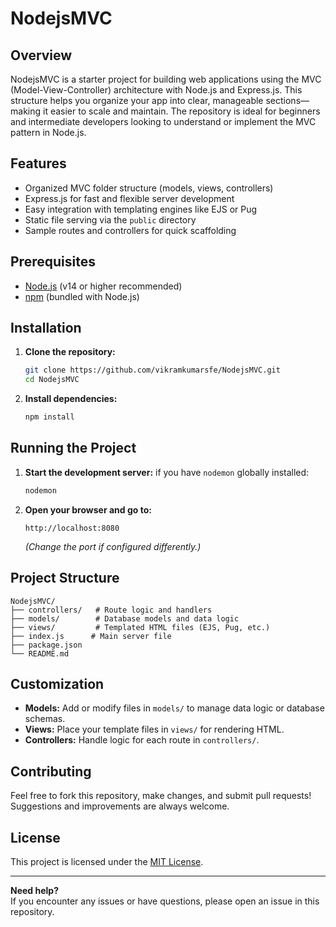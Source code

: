 # NodejsMVC

## Overview

NodejsMVC is a starter project for building web applications using the MVC (Model-View-Controller) architecture with Node.js and Express.js. This structure helps you organize your app into clear, manageable sections—making it easier to scale and maintain. The repository is ideal for beginners and intermediate developers looking to understand or implement the MVC pattern in Node.js.

## Features

- Organized MVC folder structure (models, views, controllers)
- Express.js for fast and flexible server development
- Easy integration with templating engines like EJS or Pug
- Static file serving via the `public` directory
- Sample routes and controllers for quick scaffolding

## Prerequisites

- [Node.js](https://nodejs.org/) (v14 or higher recommended)
- [npm](https://www.npmjs.com/) (bundled with Node.js)

## Installation

1. **Clone the repository:**
   ```bash
   git clone https://github.com/vikramkumarsfe/NodejsMVC.git
   cd NodejsMVC
   ```

2. **Install dependencies:**
   ```bash
   npm install
   ```

## Running the Project

1. **Start the development server:**
   if you have `nodemon` globally installed:
   ```bash
   nodemon
   ```

2. **Open your browser and go to:**
   ```
   http://localhost:8080
   ```
   *(Change the port if configured differently.)*

## Project Structure

```
NodejsMVC/
├── controllers/   # Route logic and handlers
├── models/        # Database models and data logic
├── views/         # Templated HTML files (EJS, Pug, etc.)
├── index.js      # Main server file
├── package.json
└── README.md
```

## Customization

- **Models:** Add or modify files in `models/` to manage data logic or database schemas.
- **Views:** Place your template files in `views/` for rendering HTML.
- **Controllers:** Handle logic for each route in `controllers/`.

## Contributing

Feel free to fork this repository, make changes, and submit pull requests! Suggestions and improvements are always welcome.

## License

This project is licensed under the [MIT License](LICENSE).

---

**Need help?**  
If you encounter any issues or have questions, please open an issue in this repository.
